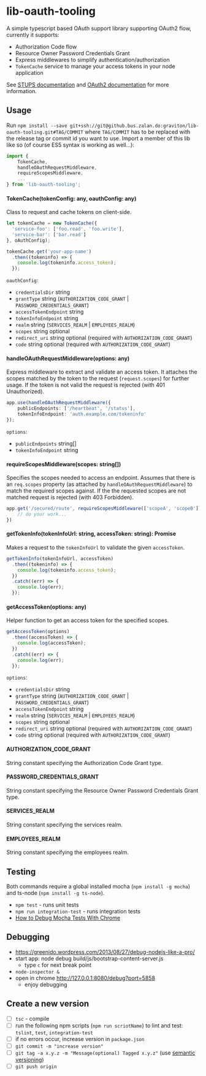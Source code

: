# lib-oauth-tooling

A simple typescript based OAuth support library supporting OAuth2 flow, currently it supports:

* Authorization Code flow
* Resource Owner Password Credentials Grant
* Express middlewares to simplify authentication/authorization
* `TokenCache` service to manage your access tokens in your node application

See [STUPS documentation](http://stups.readthedocs.org/en/latest/user-guide/access-control.html#implementing-a-client-asking-resource-owners-for-permission) and [OAuth2 documentation](https://tools.ietf.org/html/rfc6749) for more information.


## Usage

Run `npm install --save git+ssh://git@github.bus.zalan.do:graviton/lib-oauth-tooling.git#TAG/COMMIT` where `TAG/COMMIT` has to be replaced with the release tag or commit id you want to use.
Import a member of this lib like so (of course ES5 syntax is working as well...):

```typescript
import {
    TokenCache,
    handleOAuthRequestMiddleware,
    requireScopesMiddleware,
    ...
} from 'lib-oauth-tooling';
```

#### TokenCache(tokenConfig: any, oauthConfig: any)

Class to request and cache tokens on client-side.

```typescript
let tokenCache = new TokenCache({
  'service-foo': ['foo.read', 'foo.write'],
  'service-bar': ['bar.read']
}, oAuthConfig);

tokenCache.get('your-app-name')
  .then((tokeninfo) => {
    console.log(tokeninfo.access_token);
  });
```

`oauthConfig`:
* `credentialsDir` string
* `grantType` string (`AUTHORIZATION_CODE_GRANT` | `PASSWORD_CREDENTIALS_GRANT`)
* `accessTokenEndpoint` string
* `tokenInfoEndpoint` string
* `realm` string (`SERVICES_REALM` | `EMPLOYEES_REALM`)
* `scopes` string optional
* `redirect_uri` string optional (required with `AUTHORIZATION_CODE_GRANT`)
* `code` string optional (required with `AUTHORIZATION_CODE_GRANT`)

#### handleOAuthRequestMiddleware(options: any)

Express middleware to extract and validate an access token. It attaches the scopes matched by the token to the request (`request.scopes`) for further usage.
If the token is not valid the request is rejected (with 401 Unauthorized).

```typescript
app.use(handleOAuthRequestMiddleware({
    publicEndpoints: ['/heartbeat', '/status'],
    tokenInfoEndpoint: 'auth.example.com/tokeninfo'
});
```

`options`:
* `publicEndpoints` string[]
* `tokenInfoEndpoint` string


#### requireScopesMiddleware(scopes: string[])

Specifies the scopes needed to access an endpoint. Assumes that there is an `req.scopes` property (as attached by `handleOAuthRequestMiddleware`) to match the required scopes against.
If the the requested scopes are not matched request is rejected (with 403 Forbidden).

```typescript
app.get('/secured/route', requireScopesMiddleware(['scopeA', 'scopeB']), (req, res) => {
    // do your work...
})
```

#### getTokenInfo(tokenInfoUrl: string, accessToken: string): Promise<any>

Makes a request to the `tokenInfoUrl` to validate the given `accessToken`.

```typescript
getTokenInfo(tokenInfoUrl, accessToken)
  .then((tokeninfo) => {
    console.log(tokeninfo.access_token);
  })
  .catch((err) => {
    console.log(err);
  });
```

#### getAccessToken(options: any)

Helper function to get an access token for the specified scopes.

```typescript
getAccessToken(options)
  .then((accessToken) => {
    console.log(accessToken);
  })
  .catch((err) => {
    console.log(err);
  });
```

`options`:
* `credentialsDir` string
* `grantType` string (`AUTHORIZATION_CODE_GRANT` | `PASSWORD_CREDENTIALS_GRANT`)
* `accessTokenEndpoint` string
* `realm` string (`SERVICES_REALM` | `EMPLOYEES_REALM`)
* `scopes` string optional
* `redirect_uri` string optional (required with `AUTHORIZATION_CODE_GRANT`)
* `code` string optional (required with `AUTHORIZATION_CODE_GRANT`)

#### AUTHORIZATION_CODE_GRANT

String constant specifying the Authorization Code Grant type.

#### PASSWORD_CREDENTIALS_GRANT

String constant specifying the Resource Owner Password Credentials Grant type.

#### SERVICES_REALM

String constant specifying the services realm.

#### EMPLOYEES_REALM

String constant specifying the employees realm.


## Testing

Both commands require a global installed mocha (`npm install -g mocha`) and ts-node (`npm install -g ts-node`).

* `npm test` - runs unit tests
* `npm run integration-test` - runs integration tests
* [How to Debug Mocha Tests With Chrome](http://blog.andrewray.me/how-to-debug-mocha-tests-with-chrome/)


## Debugging

* https://greenido.wordpress.com/2013/08/27/debug-nodejs-like-a-pro/
* start app:  node debug build/js/bootstrap-content-server.js
  * type `c` for next break point
* `node-inspector &`
* open in chrome http://127.0.0.1:8080/debug?port=5858
  * enjoy debugging

## Create a new version

* [ ] `tsc` - compile
* [ ] run the following npm scripts (`npm run scriotName`) to lint and test: `tslint`, `test`, `integration-test`
* [ ] if no errors occur, increase version in `package.json`
* [ ] `git commit -m "increase version"`
* [ ] `git tag -a x.y.z -m "Message(optional) Tagged x.y.z"` (use [semantic versioning](http://semver.org/))
* [ ] `git push origin `
